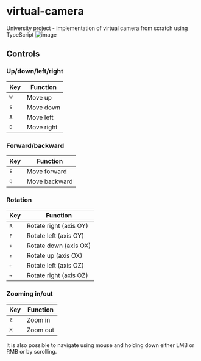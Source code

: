 # virtual-camera
University project - implementation of virtual camera from scratch using TypeScript
![image](https://github.com/nidomika/virtual-camera/assets/34137726/10a7a127-5a66-42de-a882-7f2c1ebc7068)

## Controls
### Up/down/left/right
| Key              | Function                    |
|------------------|-----------------------------|
| <kbd>W</kbd>     | Move up                     |
| <kbd>S</kbd>     | Move down                   |
| <kbd>A</kbd>     | Move left                   |
| <kbd>D</kbd>     | Move right                  |

### Forward/backward
| Key              | Function                    |
|------------------|-----------------------------|
| <kbd>E</kbd>     | Move forward                |
| <kbd>Q</kbd>     | Move backward               |

### Rotation
| Key              | Function                    |
|------------------|-----------------------------|
| <kbd>R</kbd>     | Rotate right (axis OY)      |
| <kbd>F</kbd>     | Rotate left (axis OY)       |
| <kbd>&#8595;</kbd> | Rotate down (axis OX)     |
| <kbd>&#8593;</kbd>   | Rotate up (axis OX)     |
| <kbd>&#8592;</kbd> | Rotate left (axis OZ)     |
| <kbd>&#8594;</kbd> | Rotate right (axis OZ)    |

### Zooming in/out
| Key              | Function                    |
|------------------|-----------------------------|
| <kbd>Z</kbd>     | Zoom in                     |
| <kbd>X</kbd>     | Zoom out                    |

It is also possible to navigate using mouse and holding down either LMB or RMB or by scrolling.
